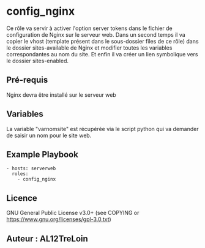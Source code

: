 config_nginx
=========

Ce rôle va servir à activer l'option server tokens dans le fichier de configuration de Nginx sur le serveur web.
Dans un second temps il va copier le vhost (template présent dans le sous-dossier files de ce rôle) dans le dossier sites-available de Nginx et modifier toutes les variables correspondantes au nom du site.
Et enfin il va créer un lien symbolique vers le dossier sites-enabled.

Pré-requis
------------

Nginx devra être installé sur le serveur web

Variables
--------------

La variable "varnomsite" est récupérée via le script python qui va demander de saisir un nom pour le site web.

Example Playbook
----------------

    - hosts: serverweb
      roles:
        - config_nginx

Licence
-------

GNU General Public License v3.0+ (see COPYING or https://www.gnu.org/licenses/gpl-3.0.txt)

Auteur : AL12TreLoin
------------------
